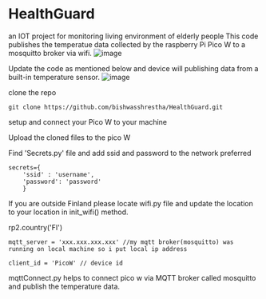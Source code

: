 # HealthGuard
an IOT project for monitoring living environment of elderly people
This code publishes the temperatue data collected by the raspberry Pi Pico W to a mosquitto broker via wifi. 
![image](https://github.com/bishwasshrestha/HealthGuard/assets/29711192/c6e235c5-7ad9-4b8b-a914-b3204a2cf51e)

Update the code as mentioned below and device will publishing data from a built-in temperature sensor.
![image](https://github.com/bishwasshrestha/HealthGuard/assets/29711192/de501690-4a28-4e37-a406-1157b2867266)

clone the repo
``` 
git clone https://github.com/bishwasshrestha/HealthGuard.git
```
setup and connect your Pico W to your machine

Upload the cloned files to the pico W 

Find 'Secrets.py' file and add ssid and password to the network preferred
```
secrets={
    'ssid' : 'username',
    'password': 'password'
    }
```
If you are outside Finland please locate wifi.py file and update the location to your location in init_wifi() method.

rp2.country('FI')

```
mqtt_server = 'xxx.xxx.xxx.xxx' //my mqtt broker(mosquitto) was running on local machine so i put local ip address

client_id = 'PicoW' // device id
```

mqttConnect.py helps to connect pico w via MQTT broker called mosquitto and publish the temperature data.


